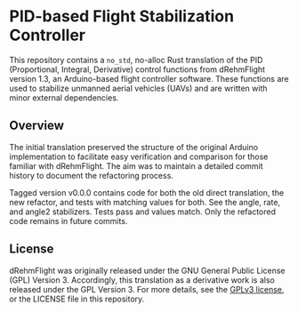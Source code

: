 <!-- README.md -->

# PID-based Flight Stabilization Controller

This repository contains a `no_std`, no-alloc Rust translation of the PID
(Proportional, Integral, Derivative) control functions from dRehmFlight
version 1.3, an Arduino-based flight controller software. These functions
are used to stabilize unmanned aerial vehicles (UAVs) and are written with
minor external dependencies.

## Overview

The initial translation preserved the structure of the original Arduino
implementation to facilitate easy verification and comparison for those
familiar with dRehmFlight. The aim was to maintain a detailed commit history
to document the refactoring process.

Tagged version v0.0.0 contains code for both the old direct translation,
the new refactor, and tests with matching values for both. See the angle,
rate, and angle2 stabilizers. Tests pass and values match. Only the refactored
code remains in future commits.

## License

dRehmFlight was originally released under the GNU General Public License
(GPL) Version 3. Accordingly, this translation as a derivative work is
also released under the GPL Version 3. For more details, see the
[GPLv3 license](https://www.gnu.org/licenses/gpl-3.0.html), or the LICENSE
file in this repository.

